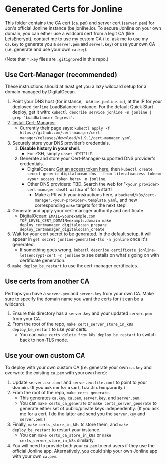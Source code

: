 # Generated Certs for Jonline
This folder contains the CA cert (`ca.pem`) and server cert (`server.pem`) for Jon's official Jonline instance (be.jonline.io). To secure Jonline on your own domain, you can either use a wildcard cert from a legit CA (like LetsEncrypt), contact me to use my custom CA (i.e. ask me to use my `ca.key` to generate you a `server.pem` and `server.key`) or use your own CA (i.e. generate and use your own `ca.key`).

(Note that `*.key` files are `.gitignore`d in this repo.)

## Use Cert-Manager (recommended)
These instructions should at least get you a lazy wildcard setup for a domain managed by DigitalOcean.

1. Point your DNS host (for instance, I use `be.jonline.io`), at the IP for your deployed `jonline` LoadBalancer instance. For the default Quick Start deploy, get it with: `kubectl describe service jonline -n jonline | grep 'LoadBalancer Ingress'`.
2. [Install Cert-Manager](https://cert-manager.io/docs/installation/).
    * Currently their page says: `kubectl apply -f https://github.com/cert-manager/cert-manager/releases/download/v1.9.1/cert-manager.yaml`.
3. Securely store your DNS provider's credentials.
    1. **Disable history in your shell**.
        * For ZSH, simply `unset HISTFILE`.
    2. Generate and store your Cert-Manager-supported DNS provider's credentials.
        * DigitalOcean: [Get an access token here](https://cloud.digitalocean.com/account/api/tokens), then `kubectl create secret generic digitalocean-dns --from-literal=access-token=<your access token here> -n jonline`.
        * Other DNS providers: TBD. Search the web for "`<your provider> cert-manager dns01 wildcard`" for a start!
            * Make a PR with your instructions here, a `backend/k8s/cert-manager.<your-provider>.template.yaml`, and new corresponding `make` targets for the next step!
4. Generate and apply your cert-manager authority and certificate.
    * DigitalOcean: `EMAIL=you@example.com TOP_LEVEL_CERT_DOMAIN=example.domain make deploy_certmanager_digitalocean_prepare deploy_certmanager_digitalocean_create`
5. Wait for your cert secret to be generated. In the default setup, it will appear in `get secret jonline-generated-tls -n jonline` once it's generated.
    * If something goes wrong, `kubectl describe certificate jonline-letsencrypt-cert -n jonline` to see details on what's going on with certificate generation.
6. `make deploy_be_restart` to use the cert-manager certificates.


## Use certs from another CA
Perhaps you have a `server.pem` and `server.key` from your own CA. Make sure to specify the domain name you want the certs for (it can be a wildcard).

1. Ensure this directory has a `server.key` and your updated `server.pem` from your CA.
2. From the root of the repo, `make certs_server_store_in_k8s deploy_be_restart` to use your certs.
    * You can `make certs_delete_from_k8s deploy_be_restart` to switch back to non-TLS mode.

## Use your own custom CA
To deploy with your own custom CA (i.e. generate your own `ca.key` and overwrite the existing `ca.pem` with your own here):

1. Update `server.csr.conf` and `server.extfile.conf` to point to your domain. (If you ask me for a cert, I do this temporarily.)
2. From the root of the repo, `make certs_generate`.
    * This generates `ca.key`, `ca.pem`, `server.key`, and `server.pem`.
    * You can `make certs_ca_generate` or `make certs_server_generate` to generate either set of public/private keys independently. (If you ask me for a cert, I do the latter and send you the `server.key` and `server.pem`.)
3. Finally, `make certs_store_in_k8s` to store them, and `make deploy_be_restart` to restart your instance.
    * You can `make certs_ca_store_in_k8s` or `make certs_server_store_in_k8s` similarly.
4. You will need to provide both your `ca.pem` to end users if they use the official Jonline app. Alternatively, you could ship your own Jonline app with your own `ca.pem`.